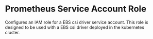 # Prometheus Service Account Role

Configures an IAM role for a EBS csi driver service account. This role is designed
to be used with a EBS csi driver deployed in the kubernetes cluster.

